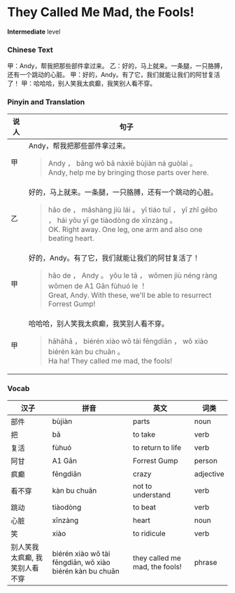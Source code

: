 # They Called Me Mad, the Fools!
**Intermediate** level
### Chinese Text
甲：Andy，帮我把那些部件拿过来。
乙：好的，马上就来。一条腿，一只胳膊，还有一个跳动的心脏。
甲：好的，Andy。有了它，我们就能让我们的阿甘复活了！
甲：哈哈哈，别人笑我太疯癫，我笑别人看不穿。

### Pinyin and Translation
|说人|句子|
|----|----|
|甲|Andy，帮我把那些部件拿过来。<blockquote>Andy ， bāng wǒ bǎ nàxiē bùjiàn ná guòlai 。<br />Andy, help me by bringing those parts over here.</blockquote>|
|乙|好的，马上就来。一条腿，一只胳膊，还有一个跳动的心脏。<blockquote>hǎo de ， mǎshàng jiù lái 。 yī tiáo tuǐ ， yī zhǐ gēbo ， hái yǒu yī ge tiàodòng de xīnzàng 。<br />OK. Right away. One leg, one arm and also one beating heart.</blockquote>|
|甲|好的，Andy。有了它，我们就能让我们的阿甘复活了！<blockquote>hǎo de ， Andy 。 yǒu le tā ， wǒmen jiù néng ràng wǒmen de A1 Gān fùhuó le ！<br />Great, Andy. With these, we'll be able to resurrect Forrest Gump!</blockquote>|
|甲|哈哈哈，别人笑我太疯癫，我笑别人看不穿。<blockquote>hāhāhā ， biérén xiào wǒ tài fēngdiān ， wǒ xiào biérén kàn bu chuān 。<br />Ha ha! They called me mad, the fools!</blockquote>|
### Vocab
|汉子|拼音|英文|词类|
|----|----|----|----|
|部件|bùjiàn|parts|noun|
|把|bǎ|to take|verb|
|复活|fùhuó|to return to life|verb|
|阿甘|A1 Gān|Forrest Gump|person|
|疯癫|fēngdiān|crazy|adjective|
|看不穿|kàn bu chuān|not to understand|verb|
|跳动|tiàodòng|to beat|verb|
|心脏|xīnzàng|heart|noun|
|笑|xiào|to ridicule|verb|
|别人笑我太疯癫, 我笑别人看不穿|biérén xiào wǒ tài fēngdiān, wǒ xiào biérén kàn bu chuān|they called me mad, the fools!|phrase|